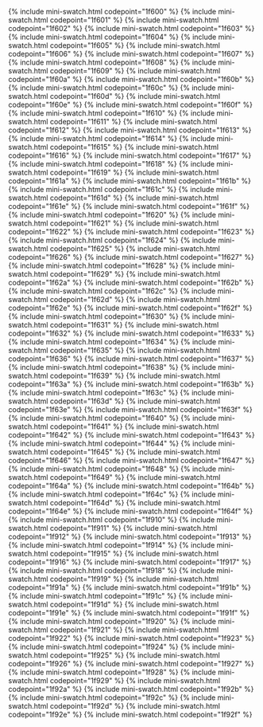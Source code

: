 {% include mini-swatch.html codepoint="1f600" %} 
{% include mini-swatch.html codepoint="1f601" %} 
{% include mini-swatch.html codepoint="1f602" %} 
{% include mini-swatch.html codepoint="1f603" %} 
{% include mini-swatch.html codepoint="1f604" %} 
{% include mini-swatch.html codepoint="1f605" %} 
{% include mini-swatch.html codepoint="1f606" %} 
{% include mini-swatch.html codepoint="1f607" %} 
{% include mini-swatch.html codepoint="1f608" %} 
{% include mini-swatch.html codepoint="1f609" %} 
{% include mini-swatch.html codepoint="1f60a" %} 
{% include mini-swatch.html codepoint="1f60b" %} 
{% include mini-swatch.html codepoint="1f60c" %} 
{% include mini-swatch.html codepoint="1f60d" %} 
{% include mini-swatch.html codepoint="1f60e" %} 
{% include mini-swatch.html codepoint="1f60f" %} 
{% include mini-swatch.html codepoint="1f610" %} 
{% include mini-swatch.html codepoint="1f611" %} 
{% include mini-swatch.html codepoint="1f612" %} 
{% include mini-swatch.html codepoint="1f613" %} 
{% include mini-swatch.html codepoint="1f614" %} 
{% include mini-swatch.html codepoint="1f615" %} 
{% include mini-swatch.html codepoint="1f616" %} 
{% include mini-swatch.html codepoint="1f617" %} 
{% include mini-swatch.html codepoint="1f618" %} 
{% include mini-swatch.html codepoint="1f619" %} 
{% include mini-swatch.html codepoint="1f61a" %} 
{% include mini-swatch.html codepoint="1f61b" %} 
{% include mini-swatch.html codepoint="1f61c" %} 
{% include mini-swatch.html codepoint="1f61d" %} 
{% include mini-swatch.html codepoint="1f61e" %} 
{% include mini-swatch.html codepoint="1f61f" %} 
{% include mini-swatch.html codepoint="1f620" %} 
{% include mini-swatch.html codepoint="1f621" %} 
{% include mini-swatch.html codepoint="1f622" %} 
{% include mini-swatch.html codepoint="1f623" %} 
{% include mini-swatch.html codepoint="1f624" %} 
{% include mini-swatch.html codepoint="1f625" %} 
{% include mini-swatch.html codepoint="1f626" %} 
{% include mini-swatch.html codepoint="1f627" %} 
{% include mini-swatch.html codepoint="1f628" %} 
{% include mini-swatch.html codepoint="1f629" %} 
{% include mini-swatch.html codepoint="1f62a" %} 
{% include mini-swatch.html codepoint="1f62b" %} 
{% include mini-swatch.html codepoint="1f62c" %} 
{% include mini-swatch.html codepoint="1f62d" %} 
{% include mini-swatch.html codepoint="1f62e" %} 
{% include mini-swatch.html codepoint="1f62f" %} 
{% include mini-swatch.html codepoint="1f630" %} 
{% include mini-swatch.html codepoint="1f631" %} 
{% include mini-swatch.html codepoint="1f632" %} 
{% include mini-swatch.html codepoint="1f633" %} 
{% include mini-swatch.html codepoint="1f634" %} 
{% include mini-swatch.html codepoint="1f635" %} 
{% include mini-swatch.html codepoint="1f636" %} 
{% include mini-swatch.html codepoint="1f637" %} 
{% include mini-swatch.html codepoint="1f638" %} 
{% include mini-swatch.html codepoint="1f639" %} 
{% include mini-swatch.html codepoint="1f63a" %} 
{% include mini-swatch.html codepoint="1f63b" %} 
{% include mini-swatch.html codepoint="1f63c" %} 
{% include mini-swatch.html codepoint="1f63d" %} 
{% include mini-swatch.html codepoint="1f63e" %} 
{% include mini-swatch.html codepoint="1f63f" %} 
{% include mini-swatch.html codepoint="1f640" %} 
{% include mini-swatch.html codepoint="1f641" %} 
{% include mini-swatch.html codepoint="1f642" %} 
{% include mini-swatch.html codepoint="1f643" %} 
{% include mini-swatch.html codepoint="1f644" %} 
{% include mini-swatch.html codepoint="1f645" %} 
{% include mini-swatch.html codepoint="1f646" %} 
{% include mini-swatch.html codepoint="1f647" %} 
{% include mini-swatch.html codepoint="1f648" %} 
{% include mini-swatch.html codepoint="1f649" %} 
{% include mini-swatch.html codepoint="1f64a" %} 
{% include mini-swatch.html codepoint="1f64b" %} 
{% include mini-swatch.html codepoint="1f64c" %} 
{% include mini-swatch.html codepoint="1f64d" %} 
{% include mini-swatch.html codepoint="1f64e" %} 
{% include mini-swatch.html codepoint="1f64f" %} 
{% include mini-swatch.html codepoint="1f910" %} 
{% include mini-swatch.html codepoint="1f911" %} 
{% include mini-swatch.html codepoint="1f912" %} 
{% include mini-swatch.html codepoint="1f913" %} 
{% include mini-swatch.html codepoint="1f914" %} 
{% include mini-swatch.html codepoint="1f915" %} 
{% include mini-swatch.html codepoint="1f916" %} 
{% include mini-swatch.html codepoint="1f917" %} 
{% include mini-swatch.html codepoint="1f918" %} 
{% include mini-swatch.html codepoint="1f919" %} 
{% include mini-swatch.html codepoint="1f91a" %} 
{% include mini-swatch.html codepoint="1f91b" %} 
{% include mini-swatch.html codepoint="1f91c" %} 
{% include mini-swatch.html codepoint="1f91d" %} 
{% include mini-swatch.html codepoint="1f91e" %} 
{% include mini-swatch.html codepoint="1f91f" %} 
{% include mini-swatch.html codepoint="1f920" %} 
{% include mini-swatch.html codepoint="1f921" %} 
{% include mini-swatch.html codepoint="1f922" %} 
{% include mini-swatch.html codepoint="1f923" %} 
{% include mini-swatch.html codepoint="1f924" %} 
{% include mini-swatch.html codepoint="1f925" %} 
{% include mini-swatch.html codepoint="1f926" %} 
{% include mini-swatch.html codepoint="1f927" %} 
{% include mini-swatch.html codepoint="1f928" %} 
{% include mini-swatch.html codepoint="1f929" %} 
{% include mini-swatch.html codepoint="1f92a" %} 
{% include mini-swatch.html codepoint="1f92b" %} 
{% include mini-swatch.html codepoint="1f92c" %} 
{% include mini-swatch.html codepoint="1f92d" %} 
{% include mini-swatch.html codepoint="1f92e" %} 
{% include mini-swatch.html codepoint="1f92f" %} 
